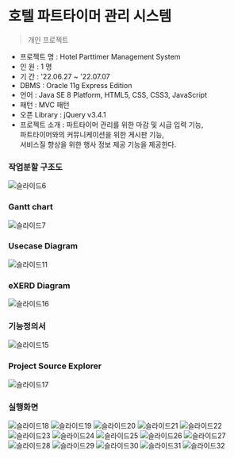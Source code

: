# 호텔 파트타이머 관리 시스템

> 개인 프로젝트

- 프로젝트 명 : Hotel Parttimer Management System <br>
- 인 원 : 1 명 <br>
- 기 간 : '22.06.27 ~ '22.07.07 <br>
- DBMS : Oracle 11g Express Edition <br>
- 언어 : Java SE 8 Platform, HTML5, CSS, CSS3, JavaScript <br>
- 패턴 : MVC 패턴 <br>
- 오픈 Library : jQuery v3.4.1 <br>
- 프로젝트 소개 : 파트타이머 관리를 위한 마감 및 시급 입력 기능,<br>
	          파트타이머와의 커뮤니케이션을 위한 게시판 기능,<br>
	          서비스질 향상을 위한 행사 정보 제공 기능을 제공한다.


### 작업분할 구조도

![슬라이드6](https://user-images.githubusercontent.com/101309367/178390145-e47d0b80-ac53-426b-9909-5b7b0eae82b5.JPG)

### Gantt chart<br>

![슬라이드7](https://user-images.githubusercontent.com/101309367/178390147-016fa8c2-e10a-4cdd-9de3-21013cdca2e6.JPG)

### Usecase Diagram<br>

![슬라이드11](https://user-images.githubusercontent.com/101309367/178389990-4167cdca-30f9-4c20-b2b2-1241e4c1a76a.JPG)

### eXERD Diagram<br>

![슬라이드16](https://user-images.githubusercontent.com/101309367/178390031-a2ea166d-0e69-40d6-8b7d-29a871326182.JPG)

### 기능정의서<br>

![슬라이드15](https://user-images.githubusercontent.com/101309367/178390020-072c3b86-bb5a-4eb4-ae39-b7ef897acc80.JPG)

### Project Source Explorer<br>

![슬라이드17](https://user-images.githubusercontent.com/101309367/178390040-262e8e3e-8cdc-41be-b894-d617ae39345b.JPG)

### 실행화면<br>

![슬라이드18](https://user-images.githubusercontent.com/101309367/178390046-17526a1e-3d22-4faf-8c0c-98a74b191861.JPG)
![슬라이드19](https://user-images.githubusercontent.com/101309367/178390059-b90d4ad9-673f-45d3-b8b7-58694cf6d8bd.JPG)
![슬라이드20](https://user-images.githubusercontent.com/101309367/178390068-f392b2c1-a2f5-4677-9a33-f9763917719e.JPG)
![슬라이드21](https://user-images.githubusercontent.com/101309367/178390074-0aee474b-5201-4896-993f-b23b89c7b732.JPG)
![슬라이드22](https://user-images.githubusercontent.com/101309367/178390080-3b95998c-ed4d-4ac8-a074-cac0049eb673.JPG)
![슬라이드23](https://user-images.githubusercontent.com/101309367/178390086-5d87ea71-c543-4489-a44d-87809efcffd4.JPG)
![슬라이드24](https://user-images.githubusercontent.com/101309367/178390092-7b1af2da-80f2-4c5a-9fa5-cb384031bac2.JPG)
![슬라이드25](https://user-images.githubusercontent.com/101309367/178390099-003eb996-fe24-4be4-8aaa-66a74561020c.JPG)
![슬라이드26](https://user-images.githubusercontent.com/101309367/178390103-8aa836b2-d847-4444-926f-7d531c8973f7.JPG)
![슬라이드27](https://user-images.githubusercontent.com/101309367/178390108-e9e43307-086c-41f3-8d05-ab9fdf2f2617.JPG)
![슬라이드28](https://user-images.githubusercontent.com/101309367/178390113-87565169-be31-4de4-a674-e28ddfca421a.JPG)
![슬라이드29](https://user-images.githubusercontent.com/101309367/178390115-3c12bb29-dcc4-456c-becf-62752eaa3a1d.JPG)
![슬라이드30](https://user-images.githubusercontent.com/101309367/178390118-714016e5-7d53-4cef-8f56-72ba9fb3dcf5.JPG)
![슬라이드31](https://user-images.githubusercontent.com/101309367/178390123-9579a49b-9177-4d3b-b6c8-85768cd791cc.JPG)
![슬라이드32](https://user-images.githubusercontent.com/101309367/178390125-0321adcb-aa44-4e85-9ffe-19e0eafe5351.JPG)